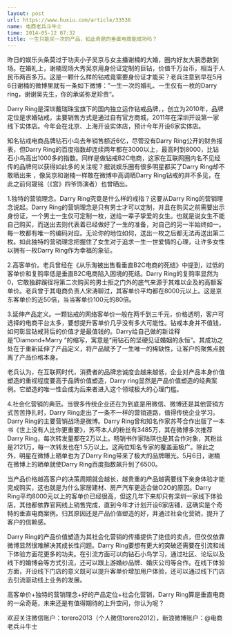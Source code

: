 ```yaml
---
layout: post
url: https://www.huxiu.com/article/33536
name: 电商老兵斗牛士
time: 2014-05-12 07:32
title: 一生只能买一次的产品，如此奇葩的垂直电商能成功吗？
---
```

昨日的娱乐头条莫过于功夫小子吴京与女主播谢楠的大婚，圈内好友大腕悉数到场。在婚礼上，谢楠现场大秀吴京用身份证定制的巨钻，价值千万台币，相当于人民币两百多万。这是一颗什么样的钻戒竟需要身份证才能买？老兵注意到早在5月6日谢楠的微博里就有一条如下微博：”一生一次的婚礼、一生仅有一枚的Darry ring，谢谢吴先生，你的承诺弥足珍贵“。

Darry Ring是深圳戴瑞珠宝旗下的国内独立运作钻戒品牌，，创立为2010年，品牌定位是求婚钻戒，主要销售方式是通过自有官方商城，2011年在深圳开设第一家线下实体店。今年会在北京、上海开设实体店，预计今年开设6家实体店。

知名钻戒电商品牌钻石小鸟去年销售额近6亿，尽管没有Darry Ring公开的财务报表，但Darry Ring的百度指数却连续两年都在3000以上，最高时到8000，比钻石小鸟高出1000多的指数。同样是做钻戒B2C电商，这家在互联网圈内名不见经传的品牌何以获得如此多的关注呢？据说娱乐圈有很多明星都买了Darry Ring却不敢晒出来 ，像吴京和谢楠一样敢在微博中高调晒Darry Ring钻戒的并不多见，在此之前何晟铭（《宫》四爷饰演者）也曾晒出。

1.独特的营销理念。Darry Ring究竟是什么样的戒指？这要从Darry Ring的营销理念说起。Darry Ring的营销理念是只有男士才可以定制，并且在购买之前需要出示身份证，一个男士一生仅可定制一枚，送给一辈子挚爱的女生。也就是说女生不能自己购买，而送出去则代表着已经做好了一生的准备，对自己的另一半始终如一。每一枚都有唯一的编码对应。无论你的地位如何，送出一枚之后都无法再送出第二枚。如此独特的营销理念把握住了女生对于追求一生一世爱情的心理，让许多女性以拥有一枚Darry Ring作为幸福的象征。

2.高客单价。老兵曾经在《从乐淘被出售看垂直B2C电商的死结》中提到，过低的客单价和复购率低是垂直B2C电商陷入困境的死结。Darry Ring的复购率显然为0，它敢独辟蹊径将第二次购买的男士拒之门外的底气来源于其难以企及的高额客单价。老兵曾于其电商负责人宋涛聊过，其客单价平均都在8000元以上。这是京东客单价的近50倍，当当客单价100元的80倍。

3.延伸产品定义。一颗钻戒的网络客单价一般在两千到三千元，价格透明，客户可选择的电商平台太多，要想提升客单价几乎没有多大可能性。钻戒本身并不值钱，如何彰显钻戒背后的价值才是最值钱的。Darry给自己做的新诠释是”Diamond+Marry “的缩写，寓意是“用钻石的坚硬见证婚姻的永恒”。其成功之处在于重新延伸了产品定义，将产品赋予了一生唯一的稀缺性，让客户的聚焦点脱离了产品价格本身。

老兵认为，在互联网时代，消费者的品牌忠诚度会越来越低，企业对产品本身价值塑造的重视程度要高于品牌价值塑造，Darry ring显然是产品价值塑造的经典案例。它塑造的唯一性会成为后来者进入这个领域极大的心理门槛。

4.社会化营销的典范。当很多传统企业还在为到底是用微信、微博还是其他营销方式苦苦挣扎时，Darry Ring走出了一条不一样的营销道路，值得传统企业学习。Darry Ring的主要营销战场是微博。Darry Ring曾和知名作家苏芩合作出版了一本书《世上没有人比你更重要》，苏芩本人的粉丝有3485万，其在微博多次推荐Darry Ring，每次转发量都在2万以上。畅销书作家陆琪也是其合作对象，其粉丝是2121万，每一次转发也在1.5万以上。这两位知名专家的覆盖面极广。除此之外，明星在微博上晒单也为了Darry Ring带来了极大的品牌曝光。5月6日，谢楠在微博上的晒单就使Darry Ring百度指数飙升到了6500。

当产品价格越高客户的决策周期就会越长，越贵重的产品越需要线下亲身体验才能完成购买，这也就是为什么家居建材、房产汽车更适合做O2O的原因。Darry Ring平均8000元以上的客单价已经很高，但这几年下来却只有深圳一家线下体验店，其他都依靠官网线上销售完成，直到今年才计划开设6家店铺，这确实是个奇特的垂直电商案例。归其原因还是产品价值塑造的好，并通过社会化营销，提升了客户的信赖感。

Darry Ring的产品价值塑造为其社会化营销的传播提供了绝佳的卖点，但仅仅依靠微博显然很难解决其成长性问题。Darry Ring要想有更大的突破还需要在引流和线下体验方面花更多的功夫。在引流方面可以向钻石小鸟学习，通过社区、论坛以及线下的婚博会等方式引流，还可以跟上游婚纱品牌、婚庆公司等合作。在线下体验方面，开设线下门店的意义既可以提升客单价增加用户体验，还可以通过线下门店去引流驱动线上业务的发展。

高客单价+独特的营销理念+好的产品定位+社会化营销，Darry Ring算是垂直电商的一朵奇葩，未来还是有值得期待的上升空间，你认为呢？

欢迎关注微信账户：torero2013（个人微信torero2012），新浪微博账户：@电商老兵斗牛士

